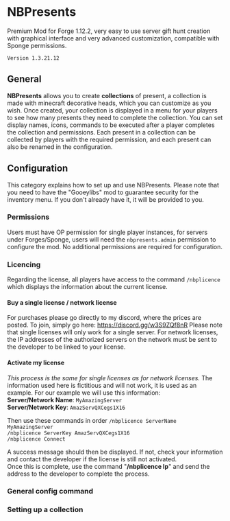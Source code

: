 # NBPresents
Premium Mod for Forge 1.12.2, very easy to use server gift hunt creation with graphical interface and very advanced customization, compatible with Sponge permissions.

``Version 1.3.21.12``

## General
**NBPresents** allows you to create **collections** of present, a collection is made with minecraft decorative heads, which you can customize as you wish. Once created, your collection is displayed in a menu for your players to see how many presents they need to complete the collection. You can set display names, icons, commands to be executed after a player completes the collection and permissions. Each present in a collection can be collected by players with the required permission, and each present can also be renamed in the configuration. 

## Configuration
This category explains how to set up and use NBPresents. Please note that you need to have the "Gooeylibs" mod to guarantee security for the inventory menu. If you don't already have it, it will be provided to you.

### Permissions
Users must have OP permission for single player instances, for servers under Forges/Sponge, users will need the ``nbpresents.admin`` permission to configure the mod. No additional permissions are required for configuration.

### Licencing
Regarding the license, all players have access to the command ``/nbplicence`` which displays the information about the current license.

#### Buy a single license / network license
For purchases please go directly to my discord, where the prices are posted. To join, simply go here: https://discord.gg/w3S9ZQf8nR
Please note that single licenses will only work for a single server. For network licenses, the IP addresses of the authorized servers on the network must be sent to the developer to be linked to your license. 

#### Activate my license
*This process is the same for single licenses as for network licenses.*
The information used here is fictitious and will not work, it is used as an example.
For our example we will use this information:<br>
**Server/Network Name**: ``MyAmazingServer``<br>
**Server/Network Key**: ``AmazServQXCegs1X16``<br>

Then use these commands in order
``/nbplicence ServerName MyAmazingServer``<br>
``/nbplicence ServerKey AmazServQXCegs1X16``<br>
``/nbplicence Connect``<br>

A success message should then be displayed. If not, check your information and contact the developer if the license is still not activated. <br>
Once this is complete, use the command "**/nbplicence Ip**" and send the address to the developer to complete the process.

### General config command

### Setting up a collection
